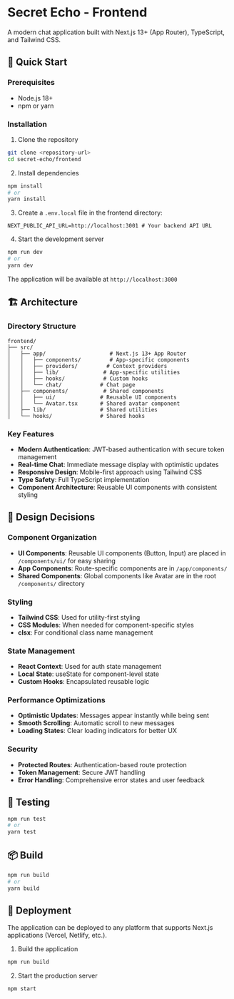 # Secret Echo - Frontend

A modern chat application built with Next.js 13+ (App Router), TypeScript, and Tailwind CSS.

## 🚀 Quick Start

### Prerequisites
- Node.js 18+ 
- npm or yarn

### Installation

1. Clone the repository
```bash
git clone <repository-url>
cd secret-echo/frontend
```

2. Install dependencies
```bash
npm install
# or
yarn install
```

3. Create a `.env.local` file in the frontend directory:
```env
NEXT_PUBLIC_API_URL=http://localhost:3001 # Your backend API URL
```

4. Start the development server
```bash
npm run dev
# or
yarn dev
```

The application will be available at `http://localhost:3000`

## 🏗️ Architecture

### Directory Structure
```
frontend/
├── src/
│   ├── app/                    # Next.js 13+ App Router
│   │   ├── components/         # App-specific components
│   │   ├── providers/         # Context providers
│   │   ├── lib/              # App-specific utilities
│   │   ├── hooks/            # Custom hooks
│   │   └── chat/            # Chat page
│   ├── components/           # Shared components
│   │   ├── ui/              # Reusable UI components
│   │   └── Avatar.tsx       # Shared avatar component
│   ├── lib/                 # Shared utilities
│   └── hooks/               # Shared hooks
```

### Key Features
- **Modern Authentication**: JWT-based authentication with secure token management
- **Real-time Chat**: Immediate message display with optimistic updates
- **Responsive Design**: Mobile-first approach using Tailwind CSS
- **Type Safety**: Full TypeScript implementation
- **Component Architecture**: Reusable UI components with consistent styling

## 🎨 Design Decisions

### Component Organization
- **UI Components**: Reusable UI components (Button, Input) are placed in `/components/ui/` for easy sharing
- **App Components**: Route-specific components are in `/app/components/`
- **Shared Components**: Global components like Avatar are in the root `/components/` directory

### Styling
- **Tailwind CSS**: Used for utility-first styling
- **CSS Modules**: When needed for component-specific styles
- **clsx**: For conditional class name management

### State Management
- **React Context**: Used for auth state management
- **Local State**: useState for component-level state
- **Custom Hooks**: Encapsulated reusable logic

### Performance Optimizations
- **Optimistic Updates**: Messages appear instantly while being sent
- **Smooth Scrolling**: Automatic scroll to new messages
- **Loading States**: Clear loading indicators for better UX

### Security
- **Protected Routes**: Authentication-based route protection
- **Token Management**: Secure JWT handling
- **Error Handling**: Comprehensive error states and user feedback

## 🧪 Testing

```bash
npm run test
# or
yarn test
```

## 📦 Build

```bash
npm run build
# or
yarn build
```

## 🚀 Deployment

The application can be deployed to any platform that supports Next.js applications (Vercel, Netlify, etc.).

1. Build the application
```bash
npm run build
```

2. Start the production server
```bash
npm start
```
